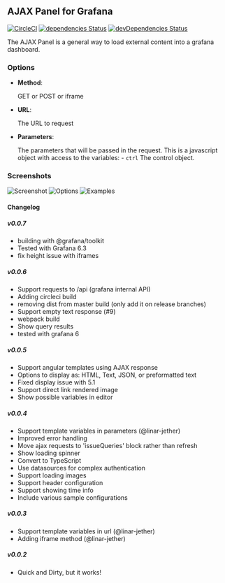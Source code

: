 ## AJAX Panel for Grafana

[![CircleCI](https://circleci.com/gh/ryantxu/ajax-panel/tree/master.svg?style=svg)](https://circleci.com/gh/ryantxu/ajax-panel/tree/master)
[![dependencies Status](https://david-dm.org/ryantxu/ajax-panel/status.svg)](https://david-dm.org/ryantxu/ajax-panel)
[![devDependencies Status](https://david-dm.org/ryantxu/ajax-panel/dev-status.svg)](https://david-dm.org/ryantxu/ajax-panel?type=dev)

The AJAX Panel is a general way to load external content into a grafana dashboard.

### Options

* **Method**:

  GET or POST or iframe

* **URL**:

  The URL to request

* **Parameters**:

  The parameters that will be passed in the request. This is a javascript object with access to the variables: - `ctrl` The control object.

### Screenshots

![Screenshot](https://raw.githubusercontent.com/ryantxu/ajax-panel/master/src/img/screenshot.png)
![Options](https://raw.githubusercontent.com/ryantxu/ajax-panel/master/src/img/screenshot-ajax-options.png)
![Examples](https://raw.githubusercontent.com/ryantxu/ajax-panel/master/src/img/screenshot-examples.png)

#### Changelog

##### v0.0.7
* building with @grafana/toolkit
* Tested with Grafana 6.3
* fix height issue with iframes

##### v0.0.6

* Support requests to /api (grafana internal API)
* Adding circleci build
* removing dist from master build (only add it on release branches)
* Support empty text response (#9)
* webpack build
* Show query results
* tested with grafana 6


##### v0.0.5

* Support angular templates using AJAX response
* Options to display as: HTML, Text, JSON, or preformatted text
* Fixed display issue with 5.1
* Support direct link rendered image
* Show possible variables in editor

##### v0.0.4

* Support template variables in parameters (@linar-jether)
* Improved error handling
* Move ajax requests to 'issueQueries' block rather than refresh
* Show loading spinner
* Convert to TypeScript
* Use datasources for complex authentication
* Support loading images
* Support header configuration
* Support showing time info
* Include various sample configurations

##### v0.0.3

* Support template variables in url (@linar-jether)
* Adding iframe method (@linar-jether)

##### v0.0.2

* Quick and Dirty, but it works!


